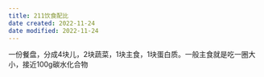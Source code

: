 ```yaml
---
title: 211饮食配比
date created: 2022-11-24
date modified: 2022-11-24
---
```

一份餐盘，分成4块儿，2块蔬菜，1块主食，1块蛋白质。一般主食就是吃一圈大小，接近100g碳水化合物